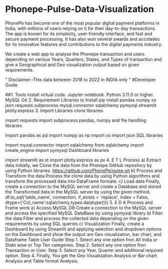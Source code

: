 # Phonepe-Pulse-Data-Visualization

PhonePe has become one of the most popular digital payment platforms in India, with millions of users relying on it for their day-to-day transactions. The app is known for its simplicity, user-friendly interface, and fast and secure payment processing. It has also won several awards and accolades for its innovative features and contributions to the digital payments industry.

We create a web app to analyse the Phonepe transaction and users depending on various Years, Quarters, States, and Types of transaction and give a Geographical and Geo visualization output based on given requirements.

" Disclaimer:-This data between 2018 to 2022 in INDIA only "
#Developer Guide

##1. Tools install
virtual code.
Jupyter notebook.
Python 3.11.0 or higher.
MySQL
Git
2. Requirement Libraries to Install
pip install pandas numpy os json requests subprocess mysql.connector sqlalchemy pymysql streamlit plotly.express
3. Import Libraries
clone libraries

import requests
import subprocess
pandas, numpy and file handling libraries

import pandas as pd
import numpy as np
import os
import json
SQL libraries

import mysql.connector
import sqlalchemy
from sqlalchemy import create_engine
import pymysql
Dashboard libraries

import streamlit as st
import plotly.express as px
4. E T L Process
a) Extract data
Initially, we Clone the data from the Phonepe GitHub repository by using Python libraries. https://github.com/PhonePe/pulse.git
b) Process and Transform the data
Process the clone data by using Python algorithms and transform the processed data into DataFrame formate.
c) Load data
Finally, create a connection to the MySQL server and create a Database and stored the Transformed data in the MySQL server by using the given method. df.to_sql('table_name', connection, if_exists = 'replace', index = False, dtype={'Col_name':sqlalchemy.types.datatype()})
5. E D A Process and Frame work
a) Access MySQL DB
Create a connection to the MySQL server and access the specified MySQL DataBase by using pymysql library
b) Filter the data
Filter and process the collected data depending on the given requirements by using SQL queries
c) Visualization
Finally, create a Dashboard by using Streamlit and applying selection and dropdown options on the Dashboard and show the output are Geo visualization, bar chart, and Dataframe Table
User Guide
Step 1.
Select any one option fron All India or State wise or Top Ten categories.
Step 2.
Select any one option fron Transaction or User.
Step 3.
Select any Year, Quarter and additional required option.
Step 4.
Finally, You get the Geo Visualization Analysis or Bar chart Analysis and Table format Analysis
